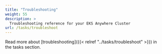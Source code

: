 ```yaml
---
title: "Troubleshooting"
weight: 55
description: >
  Troubleshooting reference for your EKS Anywhere Cluster
url: /tasks/troubleshoot 
---
```


Read more about [troubleshooting]({{< relref "../tasks/troubleshoot" >}}) in the tasks section.
